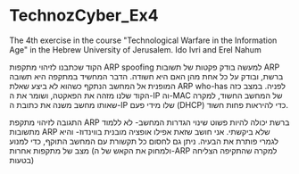 # TechnozCyber_Ex4
The 4th exercise in the course "Technological Warfare in the Information Age" in the Hebrew University of Jerusalem.
Ido Ivri and Erel Nahum

הקוד שכתבנו לזיהוי מתקפות ARP spoofing למעשה בודק פקטות של תשובות ARP ברשת, ובודק על כל אחת מהן האם היא חשודה.
הדבר המחשיד במתקפה היא תשובה המופנית אל המחשב הנתקף כשהוא לא ביצע שאלת ARP who-has לפניה.
במצב כזה הקוד שלנו מזהה את הפאקטה, ושומר את ה-IP וה-MAC של המחשב החשוד, 
למקרה שאותו מחשב משנה את כתובת ה-IP שלו מידי פעם (DHCP) כדי להיראות פחות חשוד.

התגובה לזיהוי מתקפת ARP ברשת יכולה להיות פשוט שינוי הגדרות המחשב- לא ללמוד מתשובות ARP שלא ביקשתי.
אני חושב שזאת אפילו אופציה מובנית בווינדוז- והיא לגמרי פותרת את הבעיה.
ניתן גם לחסום כל תקשורת עם המחשב התוקף, כדי למנוע מצב של מתקפות אחרות
(ולמחוק את הקאש של ה-ARP למקרה שהתקיפה הצליחה בטעות)


